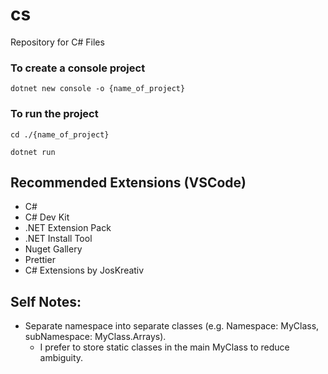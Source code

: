 # cs
Repository for C# Files


### To create a console project
```
dotnet new console -o {name_of_project}
```


### To run the project
```
cd ./{name_of_project}
```

```
dotnet run
```

## Recommended Extensions (VSCode)
- C#
- C# Dev Kit
- .NET Extension Pack
- .NET Install Tool
- Nuget Gallery
- Prettier
- C# Extensions by JosKreativ

## Self Notes:
- Separate namespace into separate classes (e.g. Namespace: MyClass, subNamespace: MyClass.Arrays).
    - I prefer to store static classes in the main MyClass to reduce ambiguity.